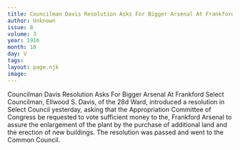 ```yaml
---
title: Councilman Davis Resolution Asks For Bigger Arsenal At Frankford
author: Unknown
issue: 8
volume: 3
year: 1916
month: 10
day: V
tags:
layout: page.njk
image:
---
```

Councilman Davis Resolution Asks For Bigger Arsenal At Frankford       Select Councilman, Ellwood S. Davis, of the 28d Ward, introduced a resolution in Select Council yesterday, asking that the Appropriation Committee of Congress be requested to vote sufficient money to the, Frankford Arsenal to assure the enlargement of the plant by the purchase of additional land and the erection of new buildings. The resolution was passed and went to the Common Council. 
